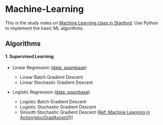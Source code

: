 # Machine-Learning

This is the study notes on [Machine Learning class in Stanford](http://cs229.stanford.edu/). Use Python to implement the basic ML algorithms.

## Algorithms

#### 1. Supervised Learning
* Linear Regression ([data: spambase](http://archive.ics.uci.edu/ml/datasets/Spambase))
	- Linear Batch Gradient Descent
	- Linear Stochastic Gradient Descent

* Logistic Regression ([data: spambase](http://archive.ics.uci.edu/ml/datasets/Spambase))
	- Logistic Batch Gradient Descent
	- Logistic Stochastic Gradient Descent
    - Smooth Stochastic Gradient Descent ([Ref: Machine Learning in Action(stocGradAscent1)](https://github.com/pbharrin/machinelearninginaction/blob/master/Ch05/logRegres.py))
